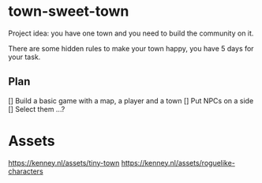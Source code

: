 # town-sweet-town

Project idea: you have one town and you need to build the community on it.

There are some hidden rules to make your town happy, you have 5 days for your task.

## Plan

[] Build a basic game with a map, a player and a town
[] Put NPCs on a side
[] Select them ...?

# Assets

https://kenney.nl/assets/tiny-town
https://kenney.nl/assets/roguelike-characters
